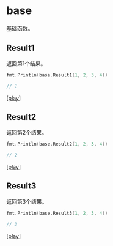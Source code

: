 # base

基础函数。

## Result1

返回第1个结果。

```go
fmt.Println(base.Result1(1, 2, 3, 4))

// 1
```

[[play](https://go.dev/play/p/s9voYfhHX9L)]

## Result2

返回第2个结果。

```go
fmt.Println(base.Result2(1, 2, 3, 4))

// 2
```

[[play](https://go.dev/play/p/vis3TrnVJhI)]

## Result3

返回第3个结果。

```go
fmt.Println(base.Result3(1, 2, 3, 4))

// 3
```

[[play](https://go.dev/play/p/LBS9buQIqah)]
